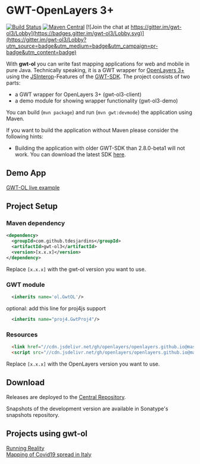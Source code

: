 GWT-OpenLayers 3+
==================

[![Build Status](https://github.com/TDesjardins/gwt-ol/workflows/Build/badge.svg)](https://github.com/TDesjardins/gwt-ol/actions)
[![Maven Central](https://img.shields.io/maven-central/v/com.github.tdesjardins/gwt-ol3.svg?colorB=44cc11)](https://central.sonatype.com/artifact/com.github.tdesjardins/gwt-ol3/)
[![Join the chat at https://gitter.im/gwt-ol3/Lobby](https://badges.gitter.im/gwt-ol3/Lobby.svg)](https://gitter.im/gwt-ol3/Lobby?utm_source=badge&utm_medium=badge&utm_campaign=pr-badge&utm_content=badge)

With **gwt-ol** you can write fast mapping applications for web and mobile in pure Java. Technically speaking, it is a GWT wrapper for [OpenLayers 3+](http://openlayers.org/ "OpenLayers website") using the [JSInterop](https://docs.google.com/document/d/10fmlEYIHcyead_4R1S5wKGs1t2I7Fnp_PaNaa7XTEk0/edit)-Features of the [GWT-SDK](https://www.gwtproject.org/release-notes.html#Release_Notes_2_12_2 "Release notes"). The project consists of two parts:
  
  * a GWT wrapper for OpenLayers 3+ (gwt-ol3-client)
  * a demo module for showing wrapper functionality (gwt-ol3-demo)

You can build (`mvn package`) and run (`mvn gwt:devmode`) the application using Maven.

If you want to build the application without Maven please consider the following hints: 

  * Building the application with older GWT-SDK than 2.8.0-beta1 will not work. You can download the latest SDK [here](http://www.gwtproject.org/versions.html).

## Demo App
[GWT-OL live example](https://tdesjardins.github.io/gwt-ol-demo-site/)

## Project Setup

### Maven dependency
```xml
<dependency>
  <groupId>com.github.tdesjardins</groupId>
  <artifactId>gwt-ol3</artifactId>
  <version>[x.x.x]</version>
</dependency>
```
Replace `[x.x.x]` with the gwt-ol version you want to use.
### GWT module

```xml
  <inherits name='ol.GwtOL'/>
```
optional: add this line for proj4js support
```xml
  <inherits name="proj4.GwtProj4"/>
```

### Resources

```html
  <link href="//cdn.jsdelivr.net/gh/openlayers/openlayers.github.io@master/en/v[x.x.x]/css/ol.css" rel="stylesheet" type="text/css">
  <script src="//cdn.jsdelivr.net/gh/openlayers/openlayers.github.io@master/en/v[x.x.x]/build/ol.js" type="text/javascript"></script>
```
Replace `[x.x.x]` with the OpenLayers version you want to use.

## Download

Releases are deployed to the [Central Repository][dl].

Snapshots of the development version are available in 
Sonatype's snapshots repository.


 [dl]: https://central.sonatype.com/artifact/com.github.tdesjardins/gwt-ol3/
 
## Projects using gwt-ol

[Running Reality](https://www.runningreality.org/)  
[Mapping of Covid19 spread in Italy](https://www.k-teq.com/covid19/)

